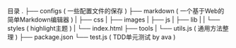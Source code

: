 目录
.
├── configs ( 一些配置文件的保存 )
├── markdown ( 一个基于Web的简单Markdown编辑器 )
|   ├── css
|   ├── images
|   ├── js
|   ├── lib
|   |    └── styles ( highlight主题 )
|   └──  index.html
├── tools
|   └──  utils.js ( 通用方法整理 )
├── package.json
└── test.js ( TDD单元测试 by ava )
